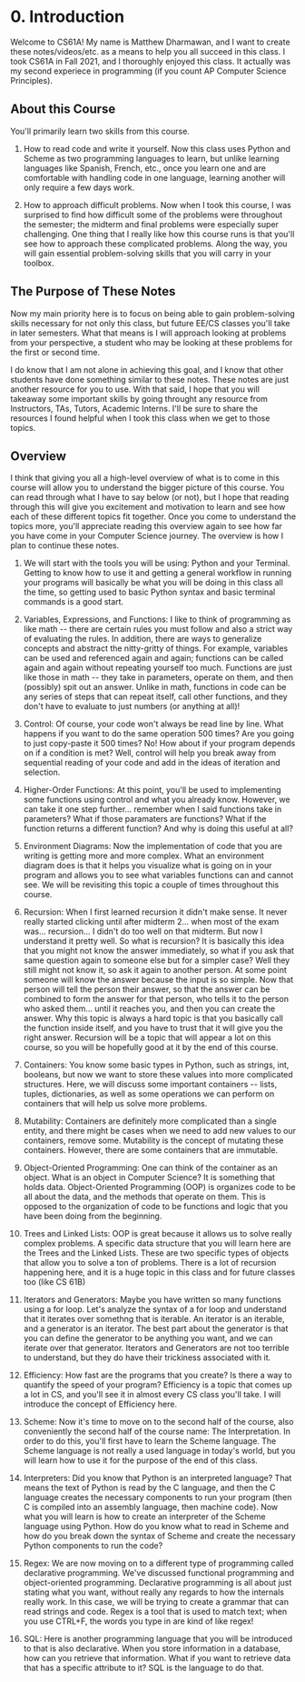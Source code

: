# 0. Introduction

Welcome to CS61A! My name is Matthew Dharmawan, and I want to create these notes/videos/etc. as a means to help you all succeed in this class. I took CS61A in Fall 2021, and I thoroughly enjoyed this class. It actually was my second experiece in programming (if you count AP Computer Science Principles).

## About this Course

You'll primarily learn two skills from this course.

1. How to read code and write it yourself. Now this class uses Python and Scheme as two programming languages to learn, but unlike learning languages like Spanish, French, etc., once you learn one and are comfortable with handling code in one language, learning another will only require a few days work.

2. How to approach difficult problems. Now when I took this course, I was surprised to find how difficult some of the problems were throughout the semester; the midterm and final problems were especially super challenging. One thing that I really like how this course runs is that you'll see how to approach these complicated problems. Along the way, you will gain essential problem-solving skills that you will carry in your toolbox.

## The Purpose of These Notes

Now my main priority here is to focus on being able to gain problem-solving skills necessary for not only this class, but future EE/CS classes you'll take in later semesters. What that means is I will approach looking at problems from your perspective, a student who may be looking at these problems for the first or second time.

I do know that I am not alone in achieving this goal, and I know that other students have done something similar to these notes. These notes are just another resource for you to use. With that said, I hope that you will takeaway some important skills by going throught any resource from Instructors, TAs, Tutors, Academic Interns. I'll be sure to share the resources I found helpful when I took this class when we get to those topics.

## Overview

I think that giving you all a high-level overview of what is to come in this course will allow you to understand the bigger picture of this course. You can read through what I have to say below (or not), but I hope that reading through this will give you excitement and motivation to learn and see how each of these different topics fit together. Once you come to understand the topics more, you'll appreciate reading this overview again to see how far you have come in your Computer Science journey. The overview is how I plan to continue these notes.

1. We will start with the tools you will be using: Python and your Terminal. Getting to know how to use it and getting a general workflow in running your programs will basically be what you will be doing in this class all the time, so getting used to basic Python syntax and basic terminal commands is a good start.

2. Variables, Expressions, and Functions: I like to think of programming as like math -- there are certain rules you must follow and also a strict way of evaluating the rules. In addition, there are ways to generalize concepts and abstract the nitty-gritty of things. For example, variables can be used and referenced again and again; functions can be called again and again without repeating yourself too much. Functions are just like those in math -- they take in parameters, operate on them, and then (possibly) spit out an answer. Unlike in math, functions in code can be any series of steps that can repeat itself, call other functions, and they don't have to evaluate to just numbers (or anything at all)!

3. Control: Of course, your code won't always be read line by line. What happens if you want to do the same operation 500 times? Are you going to just copy-paste it 500 times? No! How about if your program depends on if a condition is met? Well, control will help you break away from sequential reading of your code and add in the ideas of iteration and selection.

4. Higher-Order Functions: At this point, you'll be used to implementing some functions using control and what you already know. However, we can take it one step further... remember when I said functions take in parameters? What if those paramaters are functions? What if the function returns a different function? And why is doing this useful at all?

5. Environment Diagrams: Now the implementation of code that you are writing is getting more and more complex. What an environment diagram does is that it helps you visualize what is going on in your program and allows you to see what variables functions can and cannot see. We will be revisiting this topic a couple of times throughout this course.

6. Recursion: When I first learned recursion it didn't make sense. It never really started clicking until after midterm 2... when most of the exam was... recursion... I didn't do too well on that midterm. But now I understand it pretty well. So what is recursion? It is basically this idea that you might not know the answer immediately, so what if you ask that same question again to someone else but for a simpler case? Well they still might not know it, so ask it again to another person. At some point someone will know the answer because the input is so simple. Now that person will tell the person their answer, so that the answer can be combined to form the answer for that person, who tells it to the person who asked them... until it reaches you, and then you can create the answer. Why this topic is always a hard topic is that you basically call the function inside itself, and you have to trust that it will give you the right answer. Recursion will be a topic that will appear a lot on this course, so you will be hopefully good at it by the end of this course.

7. Containers: You know some basic types in Python, such as strings, int, booleans, but now we want to store these values into more complicated structures. Here, we will discuss some important containers -- lists, tuples, dictionaries, as well as some operations we can perform on containers that will help us solve more problems.

8. Mutability: Containers are definitely more complicated than a single entity, and there might be cases when we need to add new values to our containers, remove some. Mutability is the concept of mutating these containers. However, there are some containers that are immutable.

9. Object-Oriented Programming: One can think of the container as an object. What is an object in Computer Science? It is something that holds data. Object-Oriented Programming (OOP) is organizes code to be all about the data, and the methods that operate on them. This is opposed to the organization of code to be functions and logic that you have been doing from the beginning.

10. Trees and Linked Lists: OOP is great because it allows us to solve really complex problems. A specific data structure that you will learn here are the Trees and the Linked Lists. These are two specific types of objects that allow you to solve a ton of problems. There is a lot of recursion happening here, and it is a huge topic in this class and for future classes too (like CS 61B)

11. Iterators and Generators: Maybe you have written so many functions using a for loop. Let's analyze the syntax of a for loop and understand that it iterates over somethng that is iterable. An iterator is an iterable, and a generator is an iterator. The best part about the generator is that you can define the generator to be anything you want, and we can iterate over that generator. Iterators and Generators are not too terrible to understand, but they do have their trickiness associated with it.

12. Efficiency: How fast are the programs that you create? Is there a way to quantify the speed of your program? Efficiency is a topic that comes up a lot in CS, and you'll see it in almost every CS class you'll take. I will introduce the concept of Efficiency here.

13. Scheme: Now it's time to move on to the second half of the course, also conveniently the second half of the course name: The Interpretation. In order to do this, you'll first have to learn the Scheme language. The Scheme language is not really a used language in today's world, but you will learn how to use it for the purpose of the end of this class.

14. Interpreters: Did you know that Python is an interpreted language? That means the text of Python is read by the C language, and then the C language creates the necessary components to run your program (then C is compiled into an assembly language, then machine code). Now what you will learn is how to create an interpreter of the Scheme language using Python. How do you know what to read in Scheme and how do you break down the syntax of Scheme and create the necessary Python components to run the code?

15. Regex: We are now moving on to a different type of programming called declarative programming. We've discussed functional programming and object-oriented programming. Declarative programming is all about just stating what you want, without really any regards to how the internals really work. In this case, we will be trying to create a grammar that can read strings and code. Regex is a tool that is used to match text; when you use CTRL+F, the words you type in are kind of like regex!

16. SQL: Here is another programming language that you will be introduced to that is also declarative. When you store information in a database, how can you retrieve that information. What if you want to retrieve data that has a specific attribute to it? SQL is the language to do that.